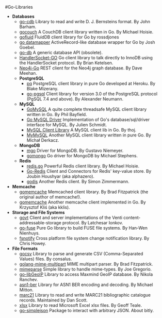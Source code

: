 #Go-Libraries

+ **Databases**
    + [go-cdb](https://github.com/jbarham/go-cdb) Library to read and write D. J. Bernsteins format. By John Barham.
    + [gocouch](http://github.com/hoisie/gocouch) A CouchDB client library written in Go. By Michael Hoisie.
    + [gofluid](http://code.google.com/p/gofluid/) FluidDB client library for Go by rossdjones
    + [go datamapper](http://github.com/yyyc514/go_datamapper) ActiveRecord-like database wrapper for Go by Josh Goebel.
    + [go-db](http://github.com/phf/go-db) A generic database API (obsolete).
    + [HandlerSocket-GO](https://github.com/bketelsen/handlersocket-go) Go client library to talk directly to InnoDB using the HandlerSocket protocol. By Brian Ketelsen.
    + [Neo4j-Go](https://github.com/davemeehan/Neo4j-GO) REST client for the Neo4j graph database. By Dave Meehan.
  + **PostgreSQL**
      + [pq](https://github.com/bmizerany/pq) PostgreSQL client library in pure Go developed at Heroku. By Blake Mizerany.
      + [go-pgsql](http://github.com/lxn/go-pgsql) Client library for version 3.0 of the PostgreSQL protocol (PgSQL 7.4 and above). By Alexander Neumann.
  + **MySQL** 
      + [GoMySQL](http://github.com/Philio/GoMySQL) A quite complete threadsafe MySQL client library written in Go. By Phil Bayfield.
      + [Go MySQL Driver](http://code.google.com/p/go-mysql-driver/) Implementation of Go's database/sql/driver interface for MySQL. By Julien Schmidt.
      + [MySQL Client Library](http://github.com/thoj/Go-MySQL-Client-Library) A MySQL client lib in Go. By thoj.
      + [MyMySQL](https://github.com/ziutek/mymysql) Another MySQL client library written in pure Go. By Michał Derkacz.
  + **MongoDB**
      + [mgo](http://labix.org/mgo) Driver for MongoDB. By Gustavo Niemeyer.
      + [gomongo](http://github.com/mikejs/gomongo) Go driver for MongoDB by Michael Stephens.
  + **Redis**
      + [redis.go](https://github.com/hoisie/redis.go) Powerful Redis client library. By Michael Hoisie.
      + [Go-Redis](http://github.com/alphazero/Go-Redis) Client and Connectors for Redis' key-value store. By Joubin Houshyar (aka alphazero).
      + [godis](https://github.com/simonz05/godis) Another Redis client. By Simon Zimmermann.
+ **Memcache**
    + [gomemcache](https://github.com/bradfitz/gomemcache/) Memcached client library. By Brad Fitzpatrick (the original author of memcache!).
    + [gomemcache](http://github.com/kklis/gomemcache) Another memcache client implemented in Go. By Krzysztof Kliś (aka kklis).
+ **Storage and File Systems**
    + [govt](http://code.google.com/p/govt/) Client and server implementations of the Venti content-addressable-storage protocol. By Latchesar Ionkov.
    + [go-fuse](https://github.com/hanwen/go-fuse) Pure Go library to build FUSE file systems. By Han-Wen Nienhuys.
    + [fsnotify](https://github.com/howeyc/fsnotify/) Cross platform file system change notification library. By Chris Howey.
+ **File Formats**
    + [gocsv](http://code.google.com/p/gocsv/) Library to parse and generate CSV (Comma-Separated Values) files. By consalus.
    + [golang-mime-multipart](http://github.com/bradfitz/golang-mime-multipart) MIME multipart parser. By Brad Fitzpatrick.
    + [mimeparse](http://code.google.com/p/mimeparse/) Simple library to handle mime-types. By Joe Gregorio.
    + [go-libGeoIP](https://github.com/nranchev/go-libGeoIP) Library to access Maxmind GeoIP database. By Nikola Ranchev.
    + [asn1-ber](https://github.com/mmitton/asn1-ber) Library for ASN1 BER encoding and decoding. By Michael Mitton.
    + [marc21](https://gitorious.org/marc21-go/marc21) Library to read and write MARC21 bibliographic catalogue records. Maintained by Dan Scott.
    + [xlsx](https://github.com/tealeg/xlsx) Library to read Microsoft Excel xlsx files. By Geoff Teale.
    + [go-simplejson](https://github.com/bitly/go-simplejson) Package to interact with arbitrary JSON. About bitly.
